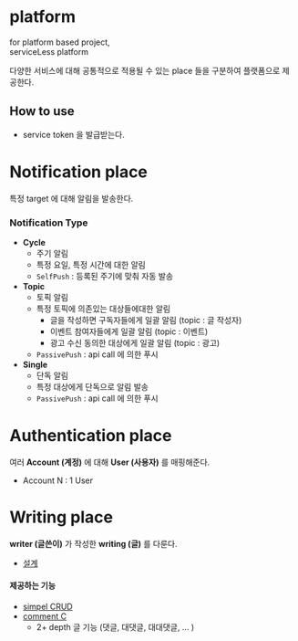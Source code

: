 # platform
for platform based project,  
serviceLess platform

다양한 서비스에 대해 공통적으로 적용될 수 있는 place 들을 구분하여 플랫폼으로 제공한다.

## How to use
- service token 을 발급받는다.

# Notification place
특정 target 에 대해 알림을 발송한다.

### Notification Type
- **Cycle**
  - 주기 알림
  - 특정 요일, 특정 시간에 대한 알림
  - `SelfPush` : 등록된 주기에 맞춰 자동 발송
- **Topic**
  - 토픽 알림
  - 특정 토픽에 의존있는 대상들에대한 알림
    - 글을 작성하면 구독자들에게 일괄 알림 (topic : 글 작성자)
    - 이벤트 참여자들에게 일괄 알림 (topic : 이벤트)
    - 광고 수신 동의한 대상에게 일괄 알림 (topic : 광고)
  - `PassivePush` : api call 에 의한 푸시  
- **Single**
  - 단독 알림
  - 특정 대상에게 단독으로 알림 발송
  - `PassivePush` : api call 에 의한 푸시
  
# Authentication place
여러 **Account (계정)** 에 대해 **User (사용자)** 를 매핑해준다.  
- Account N : 1 User


# Writing place
**writer (글쓴이)** 가 작성한 **writing (글)** 를 다룬다.
- [설계](https://github.com/Team-Smeme/platform/wiki/Writing#%EC%84%A4%EA%B3%84)

#### 제공하는 기능
- [simpel CRUD](https://github.com/Team-Smeme/platform/wiki/Writing#%EA%B8%B0%EB%8A%A5)
- [comment C](https://github.com/Team-Smeme/platform/wiki/Writing#depth-crud)
  - 2+ depth 글 기능 (댓글, 대댓글, 대대댓글, ... )
